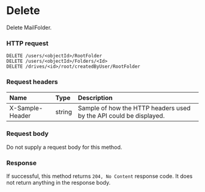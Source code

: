 # Delete

Delete MailFolder.
### HTTP request
```http
DELETE /users/<objectId>/RootFolder
DELETE /users/<objectId>/Folders/<Id>
DELETE /drives/<id>/root/createdByUser/RootFolder

```
### Request headers
| Name       | Type | Description|
|:---------------|:--------|:----------|
| X-Sample-Header  | string  | Sample of how the HTTP headers used by the API could be displayed.|

### Request body
Do not supply a request body for this method.


### Response
If successful, this method returns `204, No Content` response code. It does not return anything in the response body.


<!-- uuid: 96dd13cb-2308-4232-8523-f9cb2c8277f6
2015-10-09 15:58:17 UTC -->